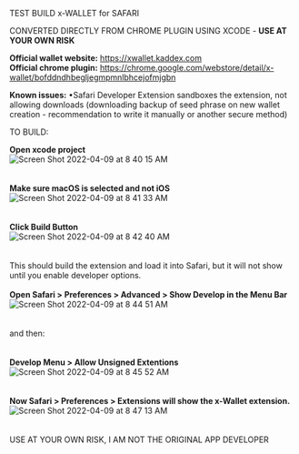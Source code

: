 TEST BUILD x-WALLET for SAFARI

CONVERTED DIRECTLY FROM CHROME PLUGIN USING XCODE - **USE AT YOUR OWN RISK**

**Official wallet website:** https://xwallet.kaddex.com
<br>
**Official chrome plugin:** https://chrome.google.com/webstore/detail/x-wallet/bofddndhbegljegmpmnlbhcejofmjgbn
<br>

**Known issues:**
  •Safari Developer Extension sandboxes the extension, not allowing downloads (downloading backup of seed phrase on new wallet creation - recommendation to write it manually or another secure method)


TO BUILD:

**Open xcode project**
<br>
![Screen Shot 2022-04-09 at 8 40 15 AM](https://user-images.githubusercontent.com/75390655/162581079-ac47b917-6cf5-46c3-99a5-023320c5ec50.png)
<br><br><br>
**Make sure macOS is selected and not iOS**
<br>
![Screen Shot 2022-04-09 at 8 41 33 AM](https://user-images.githubusercontent.com/75390655/162581123-4298c920-8318-4bcf-9713-09f4955e6c7b.png)
<br><br><br>
**Click Build Button**
<br>
![Screen Shot 2022-04-09 at 8 42 40 AM](https://user-images.githubusercontent.com/75390655/162581209-8db1fb61-8731-4a9d-9a5f-61d936a6c4e1.png)
<br><br><br>
This should build the extension and load it into Safari, but it will not show until you enable developer options.
<br><br>
**Open Safari > Preferences > Advanced > Show Develop in the Menu Bar**
<br>
![Screen Shot 2022-04-09 at 8 44 51 AM](https://user-images.githubusercontent.com/75390655/162581285-7dd54399-7421-4a26-b8f1-5fff63bc85a3.png)
<br><br><br>
and then:
<br><br><br>
**Develop Menu > Allow Unsigned Extentions**
<br>
![Screen Shot 2022-04-09 at 8 45 52 AM](https://user-images.githubusercontent.com/75390655/162581310-7ca6ba0a-fc1a-4222-ba6c-6eea7dc58dff.png)
<br><br><br>
**Now Safari > Preferences > Extensions will show the x-Wallet extension.**
<br>
![Screen Shot 2022-04-09 at 8 47 13 AM](https://user-images.githubusercontent.com/75390655/162581350-d881a889-9c74-452c-a075-63c8e3f304b0.png)
<br><Br><br>
USE AT YOUR OWN RISK, I AM NOT THE ORIGINAL APP DEVELOPER
